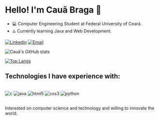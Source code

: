 # Hello! I'm Cauã Braga 🤟

* 💻 Computer Engineering Student at Federal University of Ceará.
* ♨️ Currently learning Java and Web Development.

[![Linkedin](https://img.shields.io/badge/LinkedIn-0077B5?style=for-the-badge&logo=linkedin&logoColor=white)](https://www.linkedin.com/in/cau%C3%A3-braga-b89845236/)
[![Email](https://img.shields.io/badge/Gmail-D14836?style=for-the-badge&logo=gmail&logoColor=white)](mailto:cauabrgal11@gmail.com)

![Cauã's GitHub stats](https://github-readme-stats.vercel.app/api?username=caua-braga-de-lima&show_icons=true&theme=tokyonight)

[![Top Langs](https://github-readme-stats.vercel.app/api/top-langs/?username=caua-braga-de-lima)](https://github.com/caua-braga-de-lima/github-readme-stats)

## Technologies I have experience with:

<div style = 'display: inline_block'><br>
    <img src = 'https://img.shields.io/badge/C-00599C?style=for-the-badge&logo=c&logoColor=white' alt = 'c' align = 'center'>
    <img src = 'https://img.shields.io/badge/Java-ED8B00?style=for-the-badge&logo=openjdk&logoColor=white' alt = 'java' align = 'center'>
    <img src = 'https://img.shields.io/badge/HTML5-E34F26?style=for-the-badge&logo=html5&logoColor=white' alt = 'html5' align = 'center'>
    <img src = 'https://img.shields.io/badge/CSS3-1572B6?style=for-the-badge&logo=css3&logoColor=white' alt = 'css3' align = 'center'>
    <img src = 'https://img.shields.io/badge/Python-3776AB?style=for-the-badge&logo=python&logoColor=white' alt = 'python' align = 'center'>
    
    
</div>
<br>


Interested on computer science and technology and willing to innovate the world.
